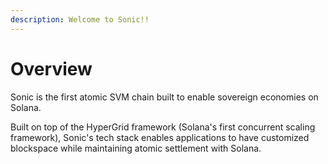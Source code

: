 ```yaml
---
description: Welcome to Sonic!!
---
```


# Overview

Sonic is the first atomic SVM chain built to enable sovereign economies on Solana.&#x20;

Built on top of the HyperGrid framework (Solana's first concurrent scaling framework), Sonic's tech stack enables applications to have customized blockspace while maintaining atomic settlement with Solana.



